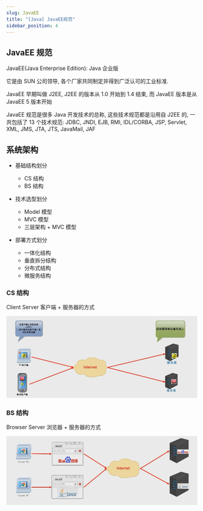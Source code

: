 ```yaml
---
slug: JavaEE
title: "[Java] JavaEE规范"
sidebar_position: 4
---
```


## JavaEE 规范

JavaEE(Java Enterprise Edition): Java 企业版

它是由 SUN 公司领导, 各个厂家共同制定并得到广泛认可的工业标准.

JavaEE 早期叫做 J2EE, J2EE 的版本从 1.0 开始到 1.4 结束, 而 JavaEE 版本是从 JavaEE 5 版本开始

JavaEE 规范是很多 Java 开发技术的总称, 这些技术规范都是沿用自 J2EE 的, 一共包括了 13 个技术规范: JDBC, JNDI, EJB, RMI, IDL/CORBA, JSP, Servlet, XML, JMS, JTA, JTS, JavaMail, JAF

## 系统架构

- 基础结构划分

  - CS 结构
  - BS 结构

- 技术选型划分

  - Model 模型
  - MVC 模型
  - 三层架构 + MVC 模型

- 部署方式划分
  - 一体化结构
  - 垂直拆分结构
  - 分布式结构
  - 微服务结构

### CS 结构

Client Server 客户端 + 服务器的方式

![cs](assets/cs.jpg)

### BS 结构

Browser Server 浏览器 + 服务器的方式

![bs](assets/bs.jpg)
